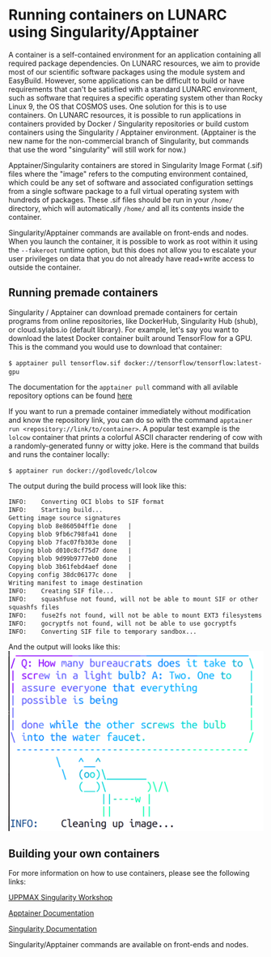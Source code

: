 # Running containers on LUNARC using Singularity/Apptainer

A container is a self-contained environment for an application containing all required package dependencies. On LUNARC resources, we aim to provide most of our scientific software packages using the module system and EasyBuild. However, some applications can be difficult to build or have requirements that can't be satisfied with a standard LUNARC environment, such as software that requires a specific operating system other than Rocky Linux 9, the OS that COSMOS uses. One solution for this is to use containers. On LUNARC resources, it is possible to run applications in containers provided by Docker / Singularity repositories or build custom containers using the Singularity / Apptainer environment. (Apptainer is the new name for the non-commercial branch of Singularity, but commands that use the word "singularity" will still work for now.)

Apptainer/Singularity containers are stored in Singularity Image Format (.sif) files where the "image" refers to the computing environment contained, which could be any set of software and associated configuration settings from a single software package to a full virtual operating system with hundreds of packages. These .sif files should be run in your `/home/` directory, which will automatically `/home/` and all its contents inside the container. 

Singularity/Apptainer commands are available on front-ends and nodes. When you launch the container, it is possible to work as root within it using the `--fakeroot` runtime option, but this does not allow you to escalate your user privileges on data that you do not already have read+write access to outside the container.

## Running premade containers
Singularity / Apptainer can download premade containers for certain programs from online repositories, like DockerHub, Singularity Hub (shub), or cloud.sylabs.io (default library). For example, let's say you want to download the latest Docker container built around TensorFlow for a GPU. This is the command you would use to download that container:

`$ apptainer pull tensorflow.sif docker://tensorflow/tensorflow:latest-gpu`

The documentation for the `apptainer pull` command with all avilable repository options can be found [here](https://apptainer.org/docs/user/latest/cli/apptainer_pull.html#apptainer-pull)

If you want to run a premade container immediately without modification and know the repository link, you can do so with the command `apptainer run <repository://link/to/container>`. A popular test example is the `lolcow` container that prints a colorful ASCII character rendering of cow with a randomly-generated funny or witty joke. Here is the command that builds and runs the container locally:

`$ apptainer run docker://godlovedc/lolcow`

The output during the build process will look like this:
```
INFO:    Converting OCI blobs to SIF format
INFO:    Starting build...
Getting image source signatures
Copying blob 8e860504ff1e done   | 
Copying blob 9fb6c798fa41 done   | 
Copying blob 7fac07fb303e done   | 
Copying blob d010c8cf75d7 done   | 
Copying blob 9d99b9777eb0 done   | 
Copying blob 3b61febd4aef done   | 
Copying config 38dc06177c done   | 
Writing manifest to image destination
INFO:    Creating SIF file...
INFO:    squashfuse not found, will not be able to mount SIF or other squashfs files
INFO:    fuse2fs not found, will not be able to mount EXT3 filesystems
INFO:    gocryptfs not found, will not be able to use gocryptfs
INFO:    Converting SIF file to temporary sandbox...
```

And the output will looks like this:
![lolcow](lolcow-output.png "lolcow")

## Building your own containers



For more information on how to use containers, please see the following links:

[UPPMAX Singularity Workshop](https://pmitev.github.io/UPPMAX-Singularity-workshop)

[Apptainer Documentation](http://apptainer.org/)

[Singularity Documentation](https://sylabs.io/singularity/)

Singularity/Apptainer commands are available on front-ends and nodes.
